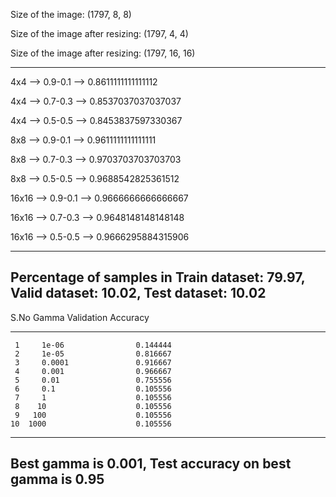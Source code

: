 Size of the image: (1797, 8, 8)

Size of the image  after resizing: (1797, 4, 4)

Size of the image after resizing: (1797, 16, 16)

--------------------------------------------------
4x4 --> 0.9-0.1 --> 0.8611111111111112

4x4 --> 0.7-0.3 --> 0.8537037037037037

4x4 --> 0.5-0.5 --> 0.8453837597330367

8x8 --> 0.9-0.1 --> 0.9611111111111111

8x8 --> 0.7-0.3 --> 0.9703703703703703

8x8 --> 0.5-0.5 --> 0.9688542825361512

16x16 --> 0.9-0.1 --> 0.9666666666666667

16x16 --> 0.7-0.3 --> 0.9648148148148148

16x16 --> 0.5-0.5 --> 0.9666295884315906

--------------------------------------------------
Percentage of samples in Train dataset: 79.97,        Valid dataset: 10.02,        Test dataset: 10.02
--------------------------------------------------
  S.No      Gamma    Validation Accuracy
------  ---------  ---------------------
     1     1e-06                0.144444
     2     1e-05                0.816667
     3     0.0001               0.916667
     4     0.001                0.966667
     5     0.01                 0.755556
     6     0.1                  0.105556
     7     1                    0.105556
     8    10                    0.105556
     9   100                    0.105556
    10  1000                    0.105556
--------------------------------------------------
Best gamma is 0.001, Test accuracy on best gamma is 0.95
--------------------------------------------------